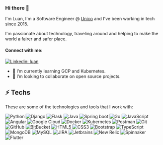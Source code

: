 ### Hi there 👋

I'm Luan, I'm a Software Engineer @ [Unico](https://github.com/acesso-io) and I've been working in tech since 2015.

I'm passionate about technology, traveling around and helping to make the world a fairer and safer place.

#### Connect with me:

[![Linkedin: luan](https://img.shields.io/badge/-Linkedin-blue?style=flat-square&logo=Linkedin&logoColor=white&link=https://www.linkedin.com/in/oluan/)](https://www.linkedin.com/in/oluan/)

- 🌱 I’m currently learning GCP and Kubernetes.
- 🤝 I’m looking to collaborate on open source projects.

## ⚡️ Techs
These are some of the technologies and tools that I work with:

![Python](https://img.shields.io/badge/-Python-3776AB?style=flat-square&logo=python&logoColor=white)
![Django](https://img.shields.io/badge/-Django-092E20?style=flat-square&logo=django&logoColor=white)
![Flask](https://img.shields.io/badge/-Flask-black?style=flat-square&logo=flask&logoColor=white)
![Java](https://img.shields.io/badge/-Java-007396?style=flat-square&logo=java)
![Spring boot](https://img.shields.io/badge/-Springboot-6DB33F?style=flat-square&logo=springboot&logoColor=white)
![Go](https://img.shields.io/badge/-Golang-00ADD8?style=flat-square&logo=go&logoColor=white)
![JavaScript](https://img.shields.io/badge/-JavaScript-black?style=flat-square&logo=javascript)
![Angular](https://img.shields.io/badge/-Angular-DD0031?style=flat-square&logo=angular)
![Google Cloud](https://img.shields.io/badge/Google%20Cloud-4285F4?style=flat-square&logo=google-cloud&logoColor=white)
![Docker](https://img.shields.io/badge/-Docker-2496ED?style=flat-square&logo=docker&logoColor=white)
![Kubernetes](https://img.shields.io/badge/-Kubernetes-326CE5?style=flat-square&logo=kubernetes&logoColor=white)
![Postman](https://img.shields.io/badge/-Postman-FF6C37?style=flat-square&logo=postman&logoColor=white)
![Git](https://img.shields.io/badge/-Git-black?style=flat-square&logo=git)
![GitHub](https://img.shields.io/badge/-GitHub-181717?style=flat-square&logo=github)
![BitBucket](https://img.shields.io/badge/-BitBucket-darkblue?style=flat-square&logo=bitbucket)
![HTML5](https://img.shields.io/badge/-HTML5-E34F26?style=flat-square&logo=html5&logoColor=white)
![CSS3](https://img.shields.io/badge/-CSS3-1572B6?style=flat-square&logo=css3)
![Bootstrap](https://img.shields.io/badge/-Bootstrap-563D7C?style=flat-square&logo=bootstrap)
![TypeScript](https://img.shields.io/badge/-TypeScript-3178C6?style=flat-square&logo=typescript&logoColor=white)
![MongoDB](https://img.shields.io/badge/-MongoDB-black?style=flat-square&logo=mongodb)
![MySQL](https://img.shields.io/badge/-MySQL-4479A1?style=flat-square&logo=mysql&logoColor=white)
![JIRA](https://img.shields.io/badge/-JIRA-0052CC?style=flat-square&logo=jira)
![Jetbrains](https://img.shields.io/badge/-JetBrains-black?style=flat-square&logo=jetbrains&logoColor=white)
![New Relic](https://img.shields.io/badge/-New_Relic-008C99?style=flat-square&logo=newrelic&logoColor=white)
![Spinnaker](https://img.shields.io/badge/-Spinnaker-139BB4?style=flat-square&logo=spinnaker&logoColor=white)
![Flutter](https://img.shields.io/badge/-Flutter-02569B?style=flat-square&logo=flutter&logoColor=white)

